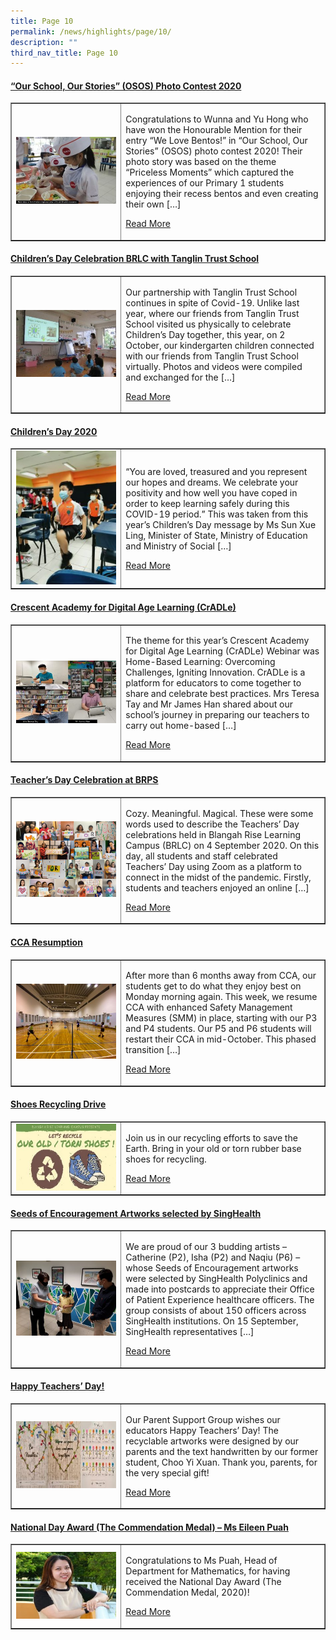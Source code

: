 ```yaml
---
title: Page 10
permalink: /news/highlights/page/10/
description: ""
third_nav_title: Page 10
---
```

<h4><strong><a href="/2020/10/25/our-school-our-stories-osos-photo-contest-2020/" rel="bookmark">&ldquo;Our School, Our Stories&rdquo; (OSOS) Photo Contest 2020</a></strong></h4>
<table style="border-collapse: collapse; width: 100%;" border="1">
<tbody>
<tr>
<td style="width: 35%;"><a href="/2020/10/25/our-school-our-stories-osos-photo-contest-2020/"><img src="/images/101.jpg"></a></td>
<td style="width: 65%;">
<p>Congratulations to Wunna and Yu Hong who have won the Honourable Mention for their entry “We Love Bentos!” in “Our School, Our Stories” (OSOS) photo contest 2020! Their photo story was based on the theme “Priceless Moments” which captured the experiences of our Primary 1 students enjoying their recess bentos and even creating their own […]</p>
<p><a href="/2020/10/25/our-school-our-stories-osos-photo-contest-2020/">Read More</a></p>
</td>
</tr>
</tbody>
</table>

<h4><strong><a href="/2020/10/15/childrens-day-celebration-brlc-with-tanglin-trust-school/" rel="bookmark">Children&rsquo;s Day Celebration BRLC with Tanglin Trust School</a></strong></h4>
<table style="border-collapse: collapse; width: 100%;" border="1">
<tbody>
<tr>
<td style="width: 35%;"><a href="/2020/10/15/childrens-day-celebration-brlc-with-tanglin-trust-school/"><img src="/images/102.jpg"></a></td>
<td style="width: 65%;">
<p>Our partnership with Tanglin Trust School continues in spite of Covid-19. Unlike last year, where our friends from Tanglin Trust School visited us physically to celebrate Children’s Day together, this year, on 2 October, our kindergarten children connected with our friends from Tanglin Trust School virtually. Photos and videos were compiled and exchanged for the […]</p>
<p><a href="/2020/10/15/childrens-day-celebration-brlc-with-tanglin-trust-school/">Read More</a></p>
</td>
</tr>
</tbody>
</table>

<h4><strong><a href="/2020/10/08/childrens-day-2020/" rel="bookmark">Children&rsquo;s Day 2020</a></strong></h4>
<table style="border-collapse: collapse; width: 100%;" border="1">
<tbody>
<tr>
<td style="width: 35%;"><a href="/2020/10/08/childrens-day-2020/"><img src="/images/103.jpg"></a></td>
<td style="width: 65%;">
<p>“You are loved, treasured and you represent our hopes and dreams. We celebrate your positivity and how well you have coped in order to keep learning safely during this COVID-19 period.” This was taken from this year’s Children’s Day message by Ms Sun Xue Ling, Minister of State, Ministry of Education and Ministry of Social […]</p>
<p><a href="/2020/10/08/childrens-day-2020/">Read More</a></p>
</td>
</tr>
</tbody>
</table>

<h4><strong><a href="/2020/10/04/crescent-academy-for-digital-age-learning-cradle/" rel="bookmark">Crescent Academy for Digital Age Learning (CrADLe)</a></strong></h4>
<table style="border-collapse: collapse; width: 100%;" border="1">
<tbody>
<tr>
<td style="width: 35%;"><a href="/2020/10/04/crescent-academy-for-digital-age-learning-cradle/"><img src="/images/104.jpg"></a></td>
<td style="width: 65%;">
<p>The theme for this year’s Crescent Academy for Digital Age Learning (CrADLe) Webinar was Home-Based Learning: Overcoming Challenges, Igniting Innovation. CrADLe is a platform for educators to come together to share and celebrate best practices. Mrs Teresa Tay and Mr James Han shared about our school’s journey in preparing our teachers to carry out home-based […]</p>
<p><a href="/2020/10/04/crescent-academy-for-digital-age-learning-cradle/">Read More</a></p>
</td>
</tr>
</tbody>
</table>

<h4><strong><a href="/2020/10/01/teachers-day-celebration-at-brps/" rel="bookmark">Teacher&rsquo;s Day Celebration at BRPS</a></strong></h4>
<table style="border-collapse: collapse; width: 100%;" border="1">
<tbody>
<tr>
<td style="width: 35%;"><a href="/2020/10/01/teachers-day-celebration-at-brps/"><img src="/images/105.png"></a></td>
<td style="width: 65%;">
<p>Cozy. Meaningful. Magical. These were some words used to describe the Teachers’ Day celebrations held in Blangah Rise Learning Campus (BRLC) on 4 September 2020. On this day, all students and staff celebrated Teachers’ Day using Zoom as a platform to connect in the midst of the pandemic. Firstly, students and teachers enjoyed an online […]</p>
<p><a href="/2020/10/01/teachers-day-celebration-at-brps/">Read More</a></p>
</td>
</tr>
</tbody>
</table>

<h4><strong><a href="/2020/09/23/cca-resumption/" rel="bookmark">CCA Resumption</a></strong></h4>
<table style="border-collapse: collapse; width: 100%;" border="1">
<tbody>
<tr>
<td style="width: 35%;"><a href="/2020/09/23/cca-resumption/"><img src="/images/106.jpg"></a></td>
<td style="width: 65%;">
<p>After more than 6 months away from CCA, our students get to do what they enjoy best on Monday morning again. This week, we resume CCA with enhanced Safety Management Measures (SMM) in place, starting with our P3 and P4 students. Our P5 and P6 students will restart their CCA in mid-October. This phased transition […]</p>
<p><a href="/2020/09/23/cca-resumption/">Read More</a></p>
</td>
</tr>
</tbody>
</table>

<h4><strong><a href="/2020/09/23/shoes-recycling-drive/" rel="bookmark">Shoes Recycling Drive</a></strong></h4>
<table style="border-collapse: collapse; width: 100%;" border="1">
<tbody>
<tr>
<td style="width: 35%;"><a href="/2020/09/23/shoes-recycling-drive/"><img src="/images/107.jpg"></a></td>
<td style="width: 65%;">
<p>Join us in our recycling efforts to save the Earth. Bring in your old or torn rubber base shoes for recycling.</p>
<p><a href="/2020/09/23/shoes-recycling-drive/">Read More</a></p>
</td>
</tr>
</tbody>
</table>

<h4><strong><a href="/2020/09/18/seeds-of-encouragement-artworks-selected-by-singhealth/" rel="bookmark">Seeds of Encouragement Artworks selected by SingHealth</a></strong></h4>
<table style="border-collapse: collapse; width: 100%;" border="1">
<tbody>
<tr>
<td style="width: 35%;"><a href="/2020/09/18/seeds-of-encouragement-artworks-selected-by-singhealth/"><img src="/images/108.jpg"></a></td>
<td style="width: 65%;">
<p>We are proud of our 3 budding artists – Catherine (P2), Isha (P2) and Naqiu (P6) – whose Seeds of Encouragement artworks were selected by SingHealth Polyclinics and made into postcards to appreciate their Office of Patient Experience healthcare officers. The group consists of about 150 officers across SingHealth institutions. On 15 September, SingHealth representatives […]</p>
<p><a href="/2020/09/18/seeds-of-encouragement-artworks-selected-by-singhealth/">Read More</a></p>
</td>
</tr>
</tbody>
</table>

<h4><strong><a href="/2020/09/16/happy-teachers-day/" rel="bookmark">Happy Teachers&rsquo; Day!</a></strong></h4>
<table style="border-collapse: collapse; width: 100%;" border="1">
<tbody>
<tr>
<td style="width: 35%;"><a href="/2020/09/16/happy-teachers-day/"><img src="/images/109.jpg"></a></td>
<td style="width: 65%;">
<p>Our Parent Support Group wishes our educators Happy Teachers’ Day! The recyclable artworks were designed by our parents and the text handwritten by our former student, Choo Yi Xuan. Thank you, parents, for the very special gift!</p>
<p><a href="/2020/09/16/happy-teachers-day/">Read More</a></p>
</td>
</tr>
</tbody>
</table>

<h4><strong><a href="/2020/09/10/national-day-award-the-commendation-medal-ms-eileen-puah/" rel="bookmark">National Day Award (The Commendation Medal) &ndash; Ms Eileen Puah</a></strong></h4>
<table style="border-collapse: collapse; width: 100%;" border="1">
<tbody>
<tr>
<td style="width: 35%;"><a href="/2020/09/10/national-day-award-the-commendation-medal-ms-eileen-puah/"><img src="/images/1010.jpg"></a></td>
<td style="width: 65%;">
<p>Congratulations to Ms Puah, Head of Department for Mathematics, for having received the National Day Award (The Commendation Medal, 2020)!</p>
<p><a href="/2020/09/10/national-day-award-the-commendation-medal-ms-eileen-puah/">Read More</a></p>
</td>
</tr>
</tbody>
</table>